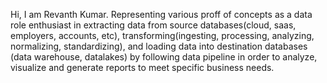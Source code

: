 Hi, I am Revanth Kumar.
Representing various proff of concepts as a data role enthusiast in extracting data from source databases(cloud, saas, employers, accounts, etc), transforming(ingesting, processing, analyzing, normalizing, standardizing), and loading data into destination databases (data warehouse, datalakes) by following data pipeline in order to analyze, visualize and generate reports to meet specific business needs.
